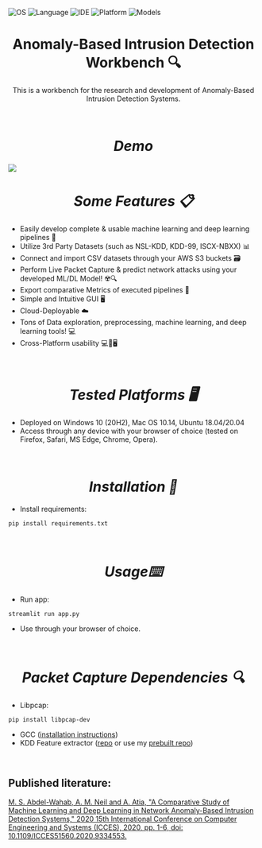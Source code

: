 ![OS](https://img.shields.io/badge/OS-Windows/Mac/Ubuntu-informational?style=flat&logo=<LOGO_NAME>&logoColor=white&color=2bbc8a) ![Language](https://img.shields.io/badge/Language-Python-informational?style=flat&logo=<LOGO_NAME>&logoColor=white&color=2bbc8a) ![IDE](https://img.shields.io/badge/IDE-VSCode-informational?style=flat&logo=<LOGO_NAME>&logoColor=white&color=2bbc8a) ![Platform](https://img.shields.io/badge/Platform-Streamlit-informational?style=flat&logo=<LOGO_NAME>&logoColor=white&color=2bbc8a) ![Models](https://img.shields.io/badge/Models-Sklearn/Tensorflow-informational?style=flat&logo=<LOGO_NAME>&logoColor=white&color=2bbc8a)

<h1 align='center'> Anomaly-Based Intrusion Detection Workbench 🔍</h1>

<p align='center'>This is a workbench for the research and development of Anomaly-Based Intrusion Detection Systems</a>.</p>
<br />



<h1 align='center'><i>Demo</i></h1>
<img src="https://github.com/mohab-sameh/Anomaly-Based-IDS-Workbench/blob/main/Implementation/app-files/Demo/demo.gif" align="center">


<br />


<h1 align='center'><i>Some Features 📋</i></h1>

* Easily develop complete & usable machine learning and deep learning pipelines 🧠
* Utilize 3rd Party Datasets (such as NSL-KDD, KDD-99, ISCX-NBXX) 📊
* Connect and import CSV datasets through your AWS S3 buckets 🗃️
* Perform Live Packet Capture & predict network attacks using your developed ML/DL Model! ☢️🔍
* Export comparative Metrics of executed pipelines 📑
* Simple and Intuitive GUI 🖥️
* Cloud-Deployable ☁️
* Tons of Data exploration, preprocessing, machine learning, and deep learning tools! 💻
* Cross-Platform usability 💻📱🖥️


<br />

<h1 align='center'><i>Tested Platforms 🖥️</i></h1>

* Deployed on Windows 10 (20H2), Mac OS 10.14, Ubuntu 18.04/20.04
* Access through any device with your browser of choice (tested on Firefox, Safari, MS Edge, Chrome, Opera).




<br />

<h1 align='center'><i>Installation 📜</i></h1>

* Install requirements:
```
pip install requirements.txt
```




<br />
<h1 align='center'><i>Usage⌨️</i></h1>

* Run app:
```
streamlit run app.py
```
* Use through your browser of choice. 





<br />
<h1 align='center'><i>Packet Capture Dependencies 🔍</i></h1>

* Libpcap:
```
pip install libpcap-dev
```
* GCC ([installation instructions](https://linuxize.com/post/how-to-install-gcc-compiler-on-ubuntu-18-04/))
* KDD Feature extractor ([repo](https://github.com/AI-IDS/kdd99_feature_extractor) or use my [prebuilt repo](https://github.com/mohab-sameh/Kdd99-Feature-Extractor-Prebuilt))





<br />



<h2> 
  Published literature:
</h2>

[M. S. Abdel-Wahab, A. M. Neil and A. Atia, "A Comparative Study of Machine Learning and Deep Learning in Network Anomaly-Based Intrusion Detection Systems," 2020 15th International Conference on Computer Engineering and Systems (ICCES), 2020, pp. 1-6, doi: 10.1109/ICCES51560.2020.9334553.](https://ieeexplore.ieee.org/document/9334553)



